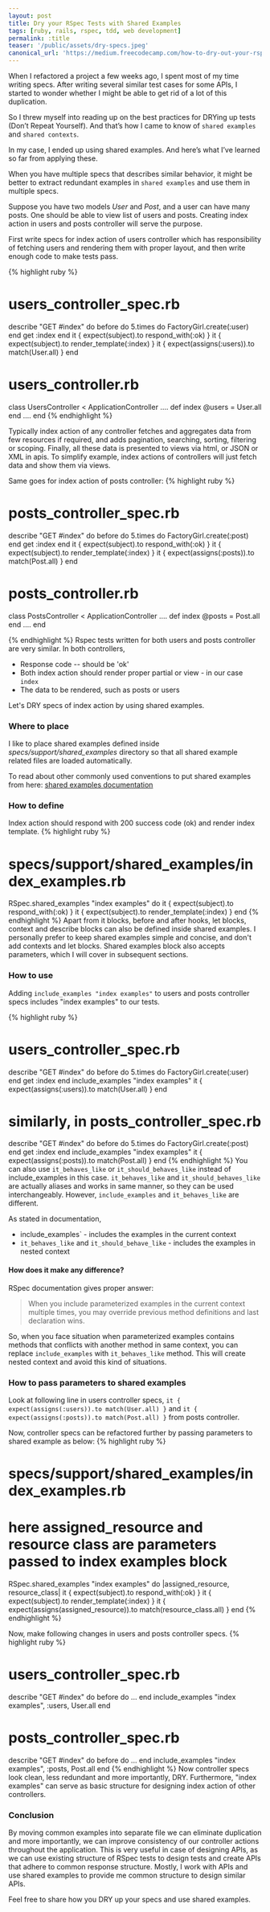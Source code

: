 ```yaml
---
layout: post
title: Dry your RSpec Tests with Shared Examples
tags: [ruby, rails, rspec, tdd, web development]
permalink: :title
teaser: '/public/assets/dry-specs.jpeg'
canonical_url: 'https://medium.freecodecamp.com/how-to-dry-out-your-rspec-tests-using-shared-examples-d5cc5d33fd76'
---
```


When I refactored a project a few weeks ago, I spent most of my time writing specs. After writing several similar test cases for some APIs, I started to wonder whether I might be able to get rid of a lot of this duplication.

So I threw myself into reading up on the best practices for DRYing up tests (Don’t Repeat Yourself). And that’s how I came to know of `shared examples` and `shared contexts`.

In my case, I ended up using shared examples. And here’s what I’ve learned so far from applying these.

When you have multiple specs that describes similar behavior, it might be better to extract redundant examples in `shared examples` and use them in multiple specs.

<!--more-->

Suppose you have two models *User* and *Post*, and a user can have many posts. One should be able to view list of users and posts. Creating index action in users and posts controller will serve the purpose.

First write specs for index action of users controller which has responsibility of fetching users and rendering them with proper layout, and then write enough code to make tests pass.

{% highlight ruby %}
# users_controller_spec.rb
describe "GET #index" do
  before do
    5.times do
      FactoryGirl.create(:user)
    end
    get :index
  end
  it {  expect(subject).to respond_with(:ok) }
  it {  expect(subject).to render_template(:index) }
  it {  expect(assigns(:users)).to match(User.all) }
end

# users_controller.rb
class UsersController < ApplicationController
  ....
  def index
    @users = User.all
  end
  ....
end
{% endhighlight %}

Typically index action of any controller fetches and aggregates data from few resources if required, and adds pagination, searching, sorting, filtering or scoping. Finally, all these data is presented to views via html, or JSON or XML in apis. To simplify example, index actions of controllers will just fetch data and show them via views.

Same goes for index action of posts controller:
{% highlight ruby %}
# posts_controller_spec.rb
describe "GET #index" do
  before do
    5.times do
      FactoryGirl.create(:post)
    end
    get :index
  end
  it {  expect(subject).to respond_with(:ok) }
  it {  expect(subject).to render_template(:index) }
  it {  expect(assigns(:posts)).to match(Post.all) }
end

# posts_controller.rb
class PostsController < ApplicationController
  ....
  def index
    @posts = Post.all
  end
  ....
end

{% endhighlight %}
Rspec tests written for both users and posts controller are very similar. In both controllers,

 - Response code -- should be 'ok'
 - Both index action should render proper partial or view - in our case `index`
 - The data to be rendered, such as posts or users

Let's DRY specs of index action by using shared examples.

### Where to place

I like to place shared examples defined inside _specs/support/shared_examples_ directory so that all shared example related files are loaded automatically.

To read about other commonly used conventions to put shared examples from here: [shared examples documentation](https://www.relishapp.com/rspec/rspec-core/docs/example-groups/shared-examples)

### How to define
Index action should respond with 200 success code (ok) and render index template.
{% highlight ruby %}
# specs/support/shared_examples/index_examples.rb
RSpec.shared_examples "index examples" do
  it {	expect(subject).to respond_with(:ok) }
  it {	expect(subject).to render_template(:index) }
end
{% endhighlight %}
Apart from it blocks, before and after hooks, let blocks, context and describe blocks can also be defined inside shared examples. I personally prefer to keep shared examples simple and concise, and don't add contexts and let blocks. Shared examples block also accepts parameters, which I will cover in subsequent sections.

### How to use

Adding `include_examples "index examples"` to users and posts controller specs includes "index examples" to our tests.

{% highlight ruby %}
# users_controller_spec.rb
describe "GET #index" do
  before do
    5.times do
      FactoryGirl.create(:user)
    end
    get :index
  end
  include_examples "index examples"
  it {  expect(assigns(:users)).to match(User.all) }
end

# similarly, in posts_controller_spec.rb
describe "GET #index" do
  before do
    5.times do
      FactoryGirl.create(:post)
    end
    get :index
  end
  include_examples "index examples"
  it {  expect(assigns(:posts)).to match(Post.all) }
end
{% endhighlight %}
You can also use `it_behaves_like` or `it_should_behaves_like` instead of include_examples in this case. `it_behaves_like` and `it_should_behaves_like` are actually aliases and works in same manner, so they can be used interchangeably. However, `include_examples` and `it_behaves_like` are different.

As stated in documentation,

 - include_examples` - includes the examples in the current context
 - `it_behaves_like` and `it_should_behave_like` - includes the examples in nested context

#### How does it make any difference?
RSpec documentation gives proper answer:

> When you include parameterized examples in the current context multiple times, you may override previous method definitions and last declaration wins.

So, when you face situation when parameterized examples contains methods that conflicts with another method in same context, you can replace `include_examples` with `it_behaves_like` method. This will create nested context and avoid this kind of situations.


### How to pass parameters to shared examples

Look at following line in users controller specs,
`it {  expect(assigns(:users)).to match(User.all) }` and  `it {  expect(assigns(:posts)).to match(Post.all) }`
from posts controller.

Now, controller specs can be refactored further by passing parameters to shared example as below:
{% highlight ruby %}
# specs/support/shared_examples/index_examples.rb

# here assigned_resource and resource class are parameters passed to index examples block
RSpec.shared_examples "index examples" do |assigned_resource, resource_class|
  it {	expect(subject).to respond_with(:ok) }
  it {	expect(subject).to render_template(:index) }
  it {  expect(assigns(assigned_resource)).to match(resource_class.all)   }
end
{% endhighlight %}

Now, make following changes in users and posts controller specs.
{% highlight ruby %}
# users_controller_spec.rb
describe "GET #index" do
  before do
    ...
  end
  include_examples "index examples", :users, User.all
end

# posts_controller_spec.rb
describe "GET #index" do
  before do
    ...
  end
  include_examples "index examples", :posts, Post.all
end
{% endhighlight %}
Now controller specs look clean, less redundant and more importantly, DRY. Furthermore, "index examples" can serve as basic structure for designing index action of other controllers.

### Conclusion

By moving common examples into separate file we can eliminate duplication and more importantly, we can improve consistency of our controller actions throughout the application. This is very useful in case of designing APIs, as we can use existing structure of RSpec tests to design tests and create APIs that adhere to common response structure. Mostly, I work with APIs and use shared examples to provide me common structure to design similar APIs.

Feel free to share how you DRY up your specs and use shared examples.
